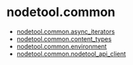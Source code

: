 # nodetool.common

- [nodetool.common.async_iterators](common/async_iterators.md)
- [nodetool.common.content_types](common/content_types.md)
- [nodetool.common.environment](common/environment.md)
- [nodetool.common.nodetool_api_client](common/nodetool_api_client.md)
